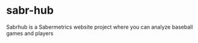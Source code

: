 # sabr-hub
Sabrhub is a Sabermetrics website project where you can analyze baseball games and players
